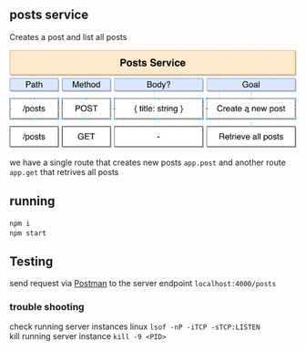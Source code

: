 ## posts service
Creates a post and list all posts

![Image](../images/post_architecture.png)

we have a single route that creates new posts `app.post` and another route `app.get` that retrives all posts <br>

## running 
`npm i` <br>
`npm start`

## Testing
send request via [Postman](https://www.postman.com/postman/workspace/postman-api-monitoring-examples/request/create?requestId=d3a41737-f715-48a8-97fe-373a9cf564a4) to the server endpoint `localhost:4000/posts`

### trouble shooting
check running server instances linux `lsof -nP -iTCP -sTCP:LISTEN` <br>
kill running server instance `kill -9 <PID>`


